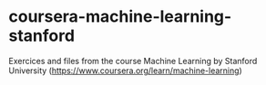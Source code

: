 # coursera-machine-learning-stanford
Exercices and files from the course Machine Learning by Stanford University (https://www.coursera.org/learn/machine-learning)
